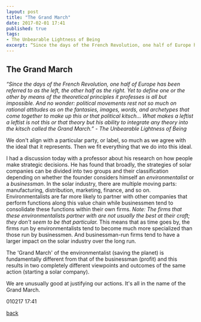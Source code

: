```yaml
---
layout: post
title: "The Grand March"
date: 2017-02-01 17:41
published: true
tags:
- The Unbearable Lightness of Being
excerpt: “Since the days of the French Revolution, one half of Europe has been referred to as the left, the other half as the right. Yet to define one or the other by means of the theoretical principles it professes is all but impossible...
---
```


## [](#header-2)The Grand March

_“Since the days of the French Revolution, one half of Europe has been referred to as the left, the other half as the right. Yet to define one or the other by means of the theoretical principles it professes is all but impossible. And no wonder: political movements rest not so much on rational attitudes as on the fantasies, images, words, and archetypes that come together to make up this or that political kitsch... What makes a leftist a leftist is not this or that theory but his ability to integrate any theory into the kitsch called the Grand March.”_ _- The Unbearable Lightness of Being_

We don't align with a particular party, or label, so much as we agree with the ideal that it represents. Then we fit everything that we do into this ideal.

I had a discussion today with a professor about his research on how people make strategic decisions. He has found that broadly, the strategies of solar companies can be divided into two groups and their classification depending on whether the founder considers himself an <em>environmentalist</em> or a <em>businessman</em>. In the solar industry, there are multiple moving parts: manufacturing, distribution, marketing, finance, and so on. Environmentalists are far more likely to partner with other companies that perform functions along this value chain while businessmen tend to consolidate these functions within their own firms. _Note: The firms that these environmentalists partner with are not usually the best at their craft; they don't seem to be that particular._ This means that as time goes by, the firms run by environmentalists tend to become much more specialized than those run by businessmen. And businessman-run firms tend to have a larger impact on the solar industry over the long run.

The 'Grand March' of the environmentalist (saving the planet) is fundamentally different from that of the businessman (profit) and this results in two completely different viewpoints and outcomes of the same action (starting a solar company).

We are unusually good at justifying our actions. It's all in the name of the Grand March.

010217 17:41

[back](/index)
